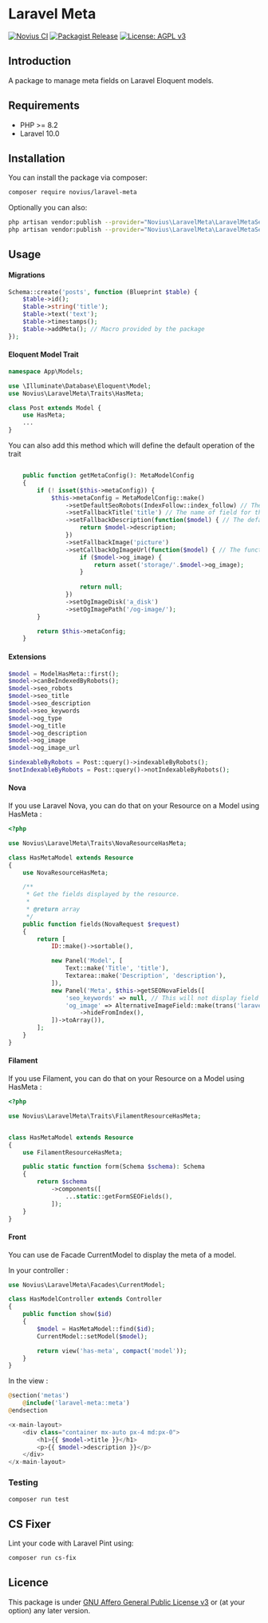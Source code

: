 # Laravel Meta

[![Novius CI](https://github.com/novius/laravel-meta/actions/workflows/main.yml/badge.svg?branch=main)](https://github.com/novius/laravel-meta/actions/workflows/main.yml)
[![Packagist Release](https://img.shields.io/packagist/v/novius/laravel-meta.svg?maxAge=1800&style=flat-square)](https://packagist.org/packages/novius/laravel-meta)
[![License: AGPL v3](https://img.shields.io/badge/License-AGPL%20v3-blue.svg)](http://www.gnu.org/licenses/agpl-3.0)


## Introduction

A package to manage meta fields on Laravel Eloquent models.

## Requirements

* PHP >= 8.2
* Laravel 10.0

## Installation

You can install the package via composer:

```bash
composer require novius/laravel-meta
```

Optionally you can also: 

```bash
php artisan vendor:publish --provider="Novius\LaravelMeta\LaravelMetaServiceProvider" --tag=lang
php artisan vendor:publish --provider="Novius\LaravelMeta\LaravelMetaServiceProvider" --tag=views
```

## Usage

#### Migrations

```php
Schema::create('posts', function (Blueprint $table) {
    $table->id();
    $table->string('title');
    $table->text('text');
    $table->timestamps();
    $table->addMeta(); // Macro provided by the package
});
```

#### Eloquent Model Trait

```php
namespace App\Models;

use \Illuminate\Database\Eloquent\Model;
use Novius\LaravelMeta\Traits\HasMeta;

class Post extends Model {
    use HasMeta;
    ...
}
```

You can also add this method which will define the default operation of the trait 

```php

    public function getMetaConfig(): MetaModelConfig
    {
        if (! isset($this->metaConfig)) {
            $this->metaConfig = MetaModelConfig::make()
                ->setDefaultSeoRobots(IndexFollow::index_follow) // The default value of the seo_robots field if not defined
                ->setFallbackTitle('title') // The name of field for the default value of the seo_title and og_title fields if not defined. Can also be a callable, see below
                ->setFallbackDescription(function($model) { // The default value of the seo_description and og_description fields if not defined. Can also be a string, see above
                    return $model->description;                
                })
                ->setFallbackImage('picture')
                ->setCallbackOgImageUrl(function($model) { // The function to get the og_image url
                    if ($model->og_image) {
                        return asset('storage/'.$model->og_image);
                    }
        
                    return null;
                })
                ->setOgImageDisk('a_disk')
                ->setOgImagePath('/og-image/');
        }

        return $this->metaConfig;
    }
```

#### Extensions

```php
$model = ModelHasMeta::first();
$model->canBeIndexedByRobots();
$model->seo_robots
$model->seo_title
$model->seo_description
$model->seo_keywords
$model->og_type
$model->og_title
$model->og_description
$model->og_image
$model->og_image_url

$indexableByRobots = Post::query()->indexableByRobots();
$notIndexableByRobots = Post::query()->notIndexableByRobots();
```

#### Nova

If you use Laravel Nova, you can do that on your Resource on a Model using HasMeta :

```php
<?php

use Novius\LaravelMeta\Traits\NovaResourceHasMeta;

class HasMetaModel extends Resource
{
    use NovaResourceHasMeta;

    /**
     * Get the fields displayed by the resource.
     *
     * @return array
     */
    public function fields(NovaRequest $request)
    {
        return [
            ID::make()->sortable(),

            new Panel('Model', [
                Text::make('Title', 'title'),
                Textarea::make('Description', 'description'),
            ]),
            new Panel('Meta', $this->getSEONovaFields([
                'seo_keywords' => null, // This will not display field for seo_keywords 
                'og_image' => AlternativeImageField::make(trans('laravel-meta::messages.og_image'), $columnMeta.'->og_image')
                    ->hideFromIndex(),
            ])->toArray()),
        ];
    }
}

```

#### Filament

If you use Filament, you can do that on your Resource on a Model using HasMeta :

```php
<?php

use Novius\LaravelMeta\Traits\FilamentResourceHasMeta;


class HasMetaModel extends Resource
{
    use FilamentResourceHasMeta;

    public static function form(Schema $schema): Schema
    {
        return $schema
            ->components([
                ...static::getFormSEOFields(),
            ]);
    }
}

```


#### Front

You can use de Facade CurrentModel to display the meta of a model.

In your controller :

```php
use Novius\LaravelMeta\Facades\CurrentModel;

class HasModelController extends Controller
{
    public function show($id)
    {
        $model = HasMetaModel::find($id);
        CurrentModel::setModel($model);

        return view('has-meta', compact('model'));
    }
}
```

In the view :

```php
@section('metas')
    @include('laravel-meta::meta')
@endsection

<x-main-layout>
    <div class="container mx-auto px-4 md:px-0">
        <h1>{{ $model->title }}</h1>
        <p>{{ $model->description }}</p>
    </div>
</x-main-layout>
```

### Testing

```bash
composer run test
```

## CS Fixer

Lint your code with Laravel Pint using:

```bash
composer run cs-fix
```

## Licence

This package is under [GNU Affero General Public License v3](http://www.gnu.org/licenses/agpl-3.0.html) or (at your option) any later version.

